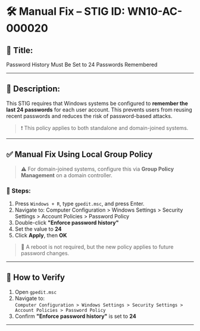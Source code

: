 # 🛠️ Manual Fix – STIG ID: WN10-AC-000020

## 📌 Title:
Password History Must Be Set to 24 Passwords Remembered

---

## 📖 Description:
This STIG requires that Windows systems be configured to **remember the last 24 passwords** for each user account. This prevents users from reusing recent passwords and reduces the risk of password-based attacks.

> ❗ This policy applies to both standalone and domain-joined systems.

---

## ✅ Manual Fix Using Local Group Policy

> ⚠️ For domain-joined systems, configure this via **Group Policy Management** on a domain controller.

### 🔧 Steps:

1. Press `Windows + R`, type `gpedit.msc`, and press Enter.
2. Navigate to:  Computer Configuration > Windows Settings > Security Settings > Account Policies > Password Policy
3. Double-click **"Enforce password history"**
4. Set the value to **24**
5. Click **Apply**, then **OK**

> 🔁 A reboot is not required, but the new policy applies to future password changes.

---

## 🧪 How to Verify

1. Open `gpedit.msc`
2. Navigate to:  
`Computer Configuration > Windows Settings > Security Settings > Account Policies > Password Policy`
3. Confirm **"Enforce password history"** is set to **24**

---
